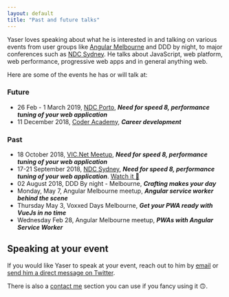 ```yaml
---
layout: default
title: "Past and future talks"
---
```


Yaser loves speaking about what he is interested in and talking on various events from user groups like [Angular Melbourne](https://www.meetup.com/Angular-Melbourne) and DDD by night, to major conferences such as [NDC Sydney](https://ndcsydney.com/talk/need-for-speed-8-performance-tuning-of-your-web-application/). He talks about JavaScript, web platform, web performance, progressive web apps and in general anything web.

Here are some of the events he has or will talk at:


### Future
* <i class="fa fa-calendar-o"></i> 26 Feb - 1 March 2019, [NDC Porto](https://ndcporto.com/), ***Need for speed 8, performance tuning of your web application***
* <i class="fa fa-calendar-o"></i> 11 December 2018, [Coder Academy](https://coderacademy.edu.au), ***Career development***

### Past
* <i class="fa fa-calendar-o"></i> 18 October 2018, [VIC.Net Meetup](https://www.meetup.com/en-AU/VIC-NET-Meetup/events/nscblpyxnbxb//), ***Need for speed 8, performance tuning of your web application***
* <i class="fa fa-calendar-o"></i> 17-21 September 2018, [NDC Sydney](https://ndcsydney.com/talk/need-for-speed-8-performance-tuning-of-your-web-application/), ***Need for speed 8, performance tuning of your web application***. [Watch it 👀](https://yas.fyi/2AJ9Z5Q)
* <i class="fa fa-calendar-o"></i> 02 August 2018, DDD By night - Melbourne, ***Crafting makes your day***
* <i class="fa fa-calendar-o"></i> Monday, May 7, Angular Melbourne meetup, ***Angular service worker behind the scene***
* <i class="fa fa-calendar-o"></i> Thursday May 3, Voxxed Days Melbourne, ***Get your PWA ready with VueJs in no time***
* <i class="fa fa-calendar-o"></i> Wednesday Feb 28, Angular Melbourne meetup, ***PWAs with Angular Service Worker***

## Speaking at your event

If you would like Yaser to speak at your event, reach out to him by [email](yaser@mehraban.com.au) or [send him a direct message on Twitter](https://twitter.com/yashints).

There is also a [contact me](/contactme) section you can use if you fancy using it 🙃.



